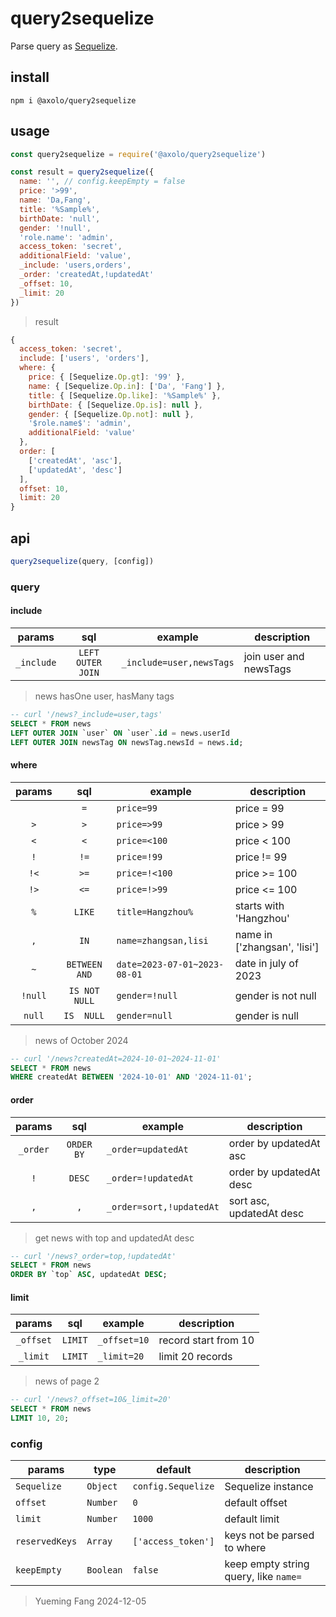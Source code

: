 # query2sequelize

Parse query as [Sequelize].

## install

```shell
npm i @axolo/query2sequelize
```

## usage

```js
const query2sequelize = require('@axolo/query2sequelize')

const result = query2sequelize({
  name: '', // config.keepEmpty = false
  price: '>99',
  name: 'Da,Fang',
  title: '%Sample%',
  birthDate: 'null',
  gender: '!null',
  'role.name': 'admin',
  access_token: 'secret',
  additionalField: 'value',
  _include: 'users,orders',
  _order: 'createdAt,!updatedAt'
  _offset: 10,
  _limit: 20
})
```

> result

```js
{
  access_token: 'secret',
  include: ['users', 'orders'],
  where: {
    price: { [Sequelize.Op.gt]: '99' },
    name: { [Sequelize.Op.in]: ['Da', 'Fang'] },
    title: { [Sequelize.Op.like]: '%Sample%' },
    birthDate: { [Sequelize.Op.is]: null },
    gender: { [Sequelize.Op.not]: null },
    '$role.name$': 'admin',
    additionalField: 'value'
  },
  order: [
    ['createdAt', 'asc'],
    ['updatedAt', 'desc']
  ],
  offset: 10,
  limit: 20
}
```

## api

```js
query2sequelize(query, [config])
```

### query

#### include

|   params   |        sql        |         example          |      description       |
| :--------: | :---------------: | ------------------------ | ---------------------- |
| `_include` | `LEFT OUTER JOIN` | `_include=user,newsTags` | join user and newsTags |

> news hasOne user, hasMany tags

```sql
-- curl '/news?_include=user,tags'
SELECT * FROM news
LEFT OUTER JOIN `user` ON `user`.id = news.userId
LEFT OUTER JOIN newsTag ON newsTag.newsId = news.id;
```

#### where

| params  |      sql      |           example            |         description          |
| :-----: | :-----------: | ---------------------------- | ---------------------------- |
|         |      `=`      | `price=99`                   | price = 99                   |
|   `>`   |      `>`      | `price=>99`                  | price > 99                   |
|   `<`   |      `<`      | `price=<100`                 | price < 100                  |
|   `!`   |     `!=`      | `price=!99`                  | price != 99                  |
|  `!<`   |     `>=`      | `price=!<100`                | price >= 100                 |
|  `!>`   |     `<=`      | `price=!>99`                 | price <= 100                 |
|   `%`   |    `LIKE`     | `title=Hangzhou%`            | starts with 'Hangzhou'       |
|   `,`   |     `IN`      | `name=zhangsan,lisi`         | name in ['zhangsan', 'lisi'] |
|   `~`   | `BETWEEN AND` | `date=2023-07-01~2023-08-01` | date in july of 2023         |
| `!null` | `IS NOT NULL` | `gender=!null`               | gender is not null           |
| `null`  |  `IS  NULL`   | `gender=null`                | gender is  null              |

> news of October 2024

```sql
-- curl '/news?createdAt=2024-10-01~2024-11-01'
SELECT * FROM news
WHERE createdAt BETWEEN '2024-10-01' AND '2024-11-01';
```

#### order

|  params  |    sql     |         example          |       description        |
| :------: | :--------: | ------------------------ | ------------------------ |
| `_order` | `ORDER BY` | `_order=updatedAt`       | order by updatedAt asc   |
|   `!`    |   `DESC`   | `_order=!updatedAt`      | order by updatedAt desc  |
|   `,`    |    `,`     | `_order=sort,!updatedAt` | sort asc, updatedAt desc |

> get news with top and updatedAt desc

```sql
-- curl '/news?_order=top,!updatedAt'
SELECT * FROM news
ORDER BY `top` ASC, updatedAt DESC;
```

#### limit

|  params   |   sql   |   example    |     description      |
| :-------: | :-----: | ------------ | -------------------- |
| `_offset` | `LIMIT` | `_offset=10` | record start from 10 |
| `_limit`  | `LIMIT` | `_limit=20`  | limit 20 records     |

> news of page 2

```sql
-- curl '/news?_offset=10&_limit=20'
SELECT * FROM news
LIMIT 10, 20;
```

### config

|     params     |   type    |      default       |              description              |
| -------------- | --------- | ------------------ | ------------------------------------- |
| `Sequelize`    | `Object`  | `config.Sequelize` | Sequelize instance                    |
| `offset`       | `Number`  | `0`                | default offset                        |
| `limit`        | `Number`  | `1000`             | default limit                         |
| `reservedKeys` | `Array`   | `['access_token']` | keys not be parsed to where           |
| `keepEmpty`    | `Boolean` | `false`            | keep empty string query, like `name=` |

> Yueming Fang
> 2024-12-05

[Sequelize]: https://sequelize.org/
